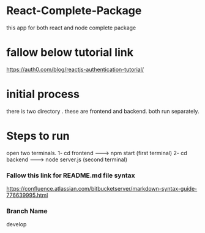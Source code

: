 # React-Complete-Package
this app for both react and node complete package

# fallow below tutorial link
https://auth0.com/blog/reactjs-authentication-tutorial/

# initial process
there is two directory . these are frontend and backend. both run separately.

# Steps to run

open two terminals. 
1- cd frontend ---> npm start           (first terminal)
2- cd backend  ---> node server.js      (second terminal)

### Fallow this link for README.md file syntax
https://confluence.atlassian.com/bitbucketserver/markdown-syntax-guide-776639995.html

### Branch Name
develop
